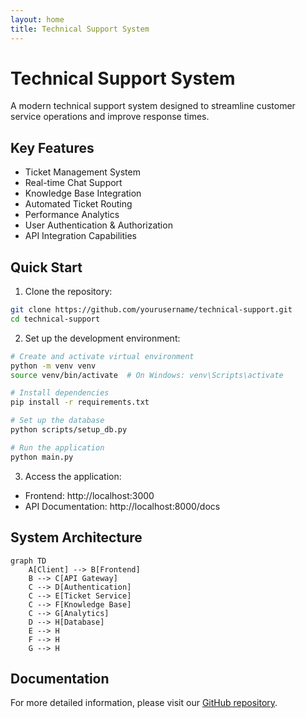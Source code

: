 ```yaml
---
layout: home
title: Technical Support System
---
```


# Technical Support System

A modern technical support system designed to streamline customer service operations and improve response times.

## Key Features

- Ticket Management System
- Real-time Chat Support
- Knowledge Base Integration
- Automated Ticket Routing
- Performance Analytics
- User Authentication & Authorization
- API Integration Capabilities

## Quick Start

1. Clone the repository:
```bash
git clone https://github.com/yourusername/technical-support.git
cd technical-support
```

2. Set up the development environment:
```bash
# Create and activate virtual environment
python -m venv venv
source venv/bin/activate  # On Windows: venv\Scripts\activate

# Install dependencies
pip install -r requirements.txt

# Set up the database
python scripts/setup_db.py

# Run the application
python main.py
```

3. Access the application:
- Frontend: http://localhost:3000
- API Documentation: http://localhost:8000/docs

## System Architecture

```mermaid
graph TD
    A[Client] --> B[Frontend]
    B --> C[API Gateway]
    C --> D[Authentication]
    C --> E[Ticket Service]
    C --> F[Knowledge Base]
    C --> G[Analytics]
    D --> H[Database]
    E --> H
    F --> H
    G --> H
```

## Documentation

For more detailed information, please visit our [GitHub repository](https://github.com/yourusername/technical-support). 